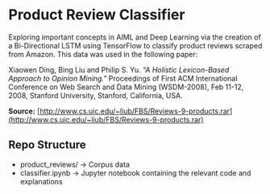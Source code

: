 # Product Review Classifier
Exploring important concepts in AIML and Deep Learning via the creation of a Bi-Directional LSTM using TensorFlow to classify product reviews scraped from Amazon. This data was used in the following paper:

Xiaowen Ding, Bing Liu and Philip S. Yu. 
	_“A Holistic Lexicon-Based Approach to Opinion Mining."_ 
	Proceedings of First ACM International Conference on Web Search and Data Mining 
	(WSDM-2008), Feb 11-12, 2008, Stanford University, Stanford, California, USA.

**Source:** [http://www.cs.uic.edu/~liub/FBS/Reviews-9-products.rar](http://www.cs.uic.edu/~liub/FBS/Reviews-9-products.rar)

## Repo Structure
- product_reviews/ -> Corpus data
- classifier.ipynb -> Jupyter notebook containing the relevant code and explanations
